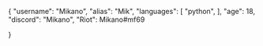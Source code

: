 {
    "username": "Mikano",
    "alias": "Mik",
    "languages": [
        "python",
    ],
    "age": 18,
    "discord": "Mikano",
    "Riot": Mikano#mf69

}
